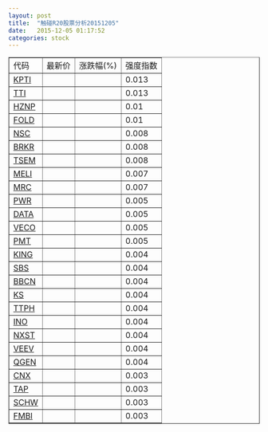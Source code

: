 ```yaml
---
layout: post
title:  "触碰R20股票分析20151205"
date:   2015-12-05 01:17:52
categories: stock
---
```

<script type="text/javascript">
var stockList = []
stockList.push('gb_kpti');
stockList.push('gb_tti');
stockList.push('gb_hznp');
stockList.push('gb_fold');
stockList.push('gb_nsc');
stockList.push('gb_brkr');
stockList.push('gb_tsem');
stockList.push('gb_meli');
stockList.push('gb_mrc');
stockList.push('gb_pwr');
stockList.push('gb_data');
stockList.push('gb_veco');
stockList.push('gb_pmt');
stockList.push('gb_king');
stockList.push('gb_sbs');
stockList.push('gb_bbcn');
stockList.push('gb_ks');
stockList.push('gb_ttph');
stockList.push('gb_ino');
stockList.push('gb_nxst');
stockList.push('gb_veev');
stockList.push('gb_qgen');
stockList.push('gb_cnx');
stockList.push('gb_tap');
stockList.push('gb_schw');
stockList.push('gb_fmbi');
</script>

<table border="1">
 <tr>
 <td>代码</td>
  <td>最新价</td>
  <td>涨跌幅(%)</td>
 <td>强度指数</td>
</tr>
  <tr id="kpti"><td><a href="http://stock.finance.sina.com.cn/usstock/quotes/KPTI.html" target="_blank">KPTI</a></td><td></td><td></td><td>0.013</td></tr>
  <tr id="tti"><td><a href="http://stock.finance.sina.com.cn/usstock/quotes/TTI.html" target="_blank">TTI</a></td><td></td><td></td><td>0.013</td></tr>
  <tr id="hznp"><td><a href="http://stock.finance.sina.com.cn/usstock/quotes/HZNP.html" target="_blank">HZNP</a></td><td></td><td></td><td>0.01</td></tr>
  <tr id="fold"><td><a href="http://stock.finance.sina.com.cn/usstock/quotes/FOLD.html" target="_blank">FOLD</a></td><td></td><td></td><td>0.01</td></tr>
  <tr id="nsc"><td><a href="http://stock.finance.sina.com.cn/usstock/quotes/NSC.html" target="_blank">NSC</a></td><td></td><td></td><td>0.008</td></tr>
  <tr id="brkr"><td><a href="http://stock.finance.sina.com.cn/usstock/quotes/BRKR.html" target="_blank">BRKR</a></td><td></td><td></td><td>0.008</td></tr>
  <tr id="tsem"><td><a href="http://stock.finance.sina.com.cn/usstock/quotes/TSEM.html" target="_blank">TSEM</a></td><td></td><td></td><td>0.008</td></tr>
  <tr id="meli"><td><a href="http://stock.finance.sina.com.cn/usstock/quotes/MELI.html" target="_blank">MELI</a></td><td></td><td></td><td>0.007</td></tr>
  <tr id="mrc"><td><a href="http://stock.finance.sina.com.cn/usstock/quotes/MRC.html" target="_blank">MRC</a></td><td></td><td></td><td>0.007</td></tr>
  <tr id="pwr"><td><a href="http://stock.finance.sina.com.cn/usstock/quotes/PWR.html" target="_blank">PWR</a></td><td></td><td></td><td>0.005</td></tr>
  <tr id="data"><td><a href="http://stock.finance.sina.com.cn/usstock/quotes/DATA.html" target="_blank">DATA</a></td><td></td><td></td><td>0.005</td></tr>
  <tr id="veco"><td><a href="http://stock.finance.sina.com.cn/usstock/quotes/VECO.html" target="_blank">VECO</a></td><td></td><td></td><td>0.005</td></tr>
  <tr id="pmt"><td><a href="http://stock.finance.sina.com.cn/usstock/quotes/PMT.html" target="_blank">PMT</a></td><td></td><td></td><td>0.005</td></tr>
  <tr id="king"><td><a href="http://stock.finance.sina.com.cn/usstock/quotes/KING.html" target="_blank">KING</a></td><td></td><td></td><td>0.004</td></tr>
  <tr id="sbs"><td><a href="http://stock.finance.sina.com.cn/usstock/quotes/SBS.html" target="_blank">SBS</a></td><td></td><td></td><td>0.004</td></tr>
  <tr id="bbcn"><td><a href="http://stock.finance.sina.com.cn/usstock/quotes/BBCN.html" target="_blank">BBCN</a></td><td></td><td></td><td>0.004</td></tr>
  <tr id="ks"><td><a href="http://stock.finance.sina.com.cn/usstock/quotes/KS.html" target="_blank">KS</a></td><td></td><td></td><td>0.004</td></tr>
  <tr id="ttph"><td><a href="http://stock.finance.sina.com.cn/usstock/quotes/TTPH.html" target="_blank">TTPH</a></td><td></td><td></td><td>0.004</td></tr>
  <tr id="ino"><td><a href="http://stock.finance.sina.com.cn/usstock/quotes/INO.html" target="_blank">INO</a></td><td></td><td></td><td>0.004</td></tr>
  <tr id="nxst"><td><a href="http://stock.finance.sina.com.cn/usstock/quotes/NXST.html" target="_blank">NXST</a></td><td></td><td></td><td>0.004</td></tr>
  <tr id="veev"><td><a href="http://stock.finance.sina.com.cn/usstock/quotes/VEEV.html" target="_blank">VEEV</a></td><td></td><td></td><td>0.004</td></tr>
  <tr id="qgen"><td><a href="http://stock.finance.sina.com.cn/usstock/quotes/QGEN.html" target="_blank">QGEN</a></td><td></td><td></td><td>0.004</td></tr>
  <tr id="cnx"><td><a href="http://stock.finance.sina.com.cn/usstock/quotes/CNX.html" target="_blank">CNX</a></td><td></td><td></td><td>0.003</td></tr>
  <tr id="tap"><td><a href="http://stock.finance.sina.com.cn/usstock/quotes/TAP.html" target="_blank">TAP</a></td><td></td><td></td><td>0.003</td></tr>
  <tr id="schw"><td><a href="http://stock.finance.sina.com.cn/usstock/quotes/SCHW.html" target="_blank">SCHW</a></td><td></td><td></td><td>0.003</td></tr>
  <tr id="fmbi"><td><a href="http://stock.finance.sina.com.cn/usstock/quotes/FMBI.html" target="_blank">FMBI</a></td><td></td><td></td><td>0.003</td></tr>
</table>
